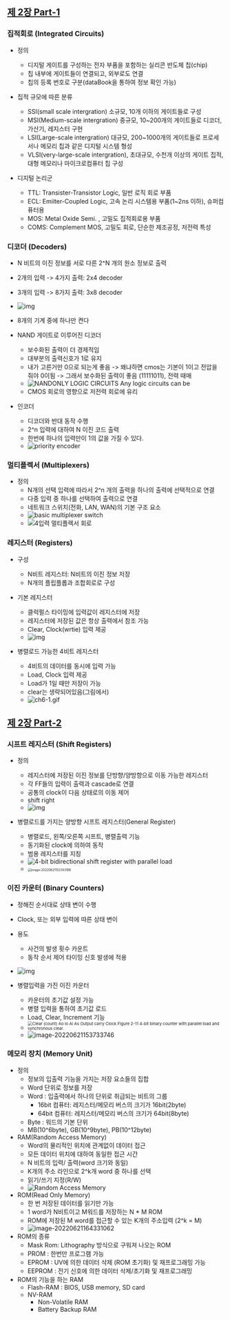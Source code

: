 
## [제 2장 Part-1](https://www.youtube.com/watch?v=aj74NlGUAk4&list=PLc8fQ-m7b1hCHTT7VH2oo0Ng7Et096dYc&index=4)

### 집적회로 (Integrated Circuits)

- 정의
  - 디지털 게이트를 구성하는 전자 부품을 포함하는 실리콘 반도체 칩(chip)
  - 칩 내부에 게이트들이 연결되고, 외부로도 연결
  - 칩의 등록 번호로 구분(dataBook을 통하여 정보 확인 가능)

- 집적 규모에 따른 분류
  - SSI(small scale intergration) 소규모, 10개 이하의 게이트들로 구성
  - MSI(Medium-scale intergration) 중규모, 10~200개의 게이트들로 디코더, 가산기, 레지스터 구현
  - LSI(Large-scale intergration) 대규모, 200~1000개의 게이트들로 프로세서나 메모리 칩과 같은 디지털 시스템 형성
  - VLSI(very-large-scale intergration), 초대규모, 수천개 이상의 게이트 집적, 대형 메모리나 마이크로컴퓨터 칩 구성

- 디지털 논리군
  - TTL: Transister-Transistor Logic, 일반 로직 회로 부품
  - ECL: Emiiter-Coupled Logic, 고속 논리 시스템용 부품(1~2ns 이하), 슈퍼컴퓨터용
  - MOS: Metal Oxide Semi. , 고밀도 집적회로용 부품
  - COMS: Complement MOS, 고밀도 회로, 단순한 제조공정, 저전력 특성


### 디코더 (Decoders)

- N 비트의 이진 정보를 서로 다른 2^N 개의 원소 정보로 출력
- 2개의 입력 -> 4가지 출력: 2x4 decoder
- 3개의 입력 -> 8가지 출력: 3x8 decoder
- ![img](2장-디지털-부품.assets/3-to-8-binary-decoder-00-1551699806-16557372307223.jpg)

- 8개의 기계 중에 하나만 켠다
- NAND 게이트로 이루어진 디코더
  - 보수화된 출력이 더 경제적임
  - 대부분의 출력신호가 1로 유지
  - 내가 고른거만 0으로 되는게 좋음 -> 왜냐하면 cmos는 기본이 1이고 전압을 줘야 0이됨 -> 그래서 보수화된 출력이 좋음 (11111011), 전력 때매
  - ![NANDONLY LOGIC CIRCUITS Any logic circuits can be](2장-디지털-부품.assets/image-16.jpg)
  - CMOS 회로의 영향으로 저전력 회로에 유리
- 인코더
  - 디코더와 반대 동작 수행
  - 2^n 입력에 대하여 N 이진 코드 출력
  - 한번에 하나의 입력만이 1의 값을 가질 수 있다.
  - ![priority encoder](2장-디지털-부품.assets/combination-comb12.gif)

### 멀티플렉서 (Multiplexers)

- 정의
  - N개의 선택 입력에 따라서 2^n 개의 출력을 하나의 출력에 선택적으로 연결
  - 다중 입력 중 하나를 선택하여 출력으로 연결
  - 네트워크 스위치(전화, LAN, WAN)의 기본 구조 요소
  - ![basic multiplexer switch](2장-디지털-부품.assets/combination-multiplexer1.gif)
  - ![4입력 멀티플렉서 회로](2장-디지털-부품.assets/combination-multiplexer3.gif)


### 레지스터 (Registers)

- 구성
  - N비트 레지스터: N비트의 이진 정보 저장
  - N개의 플립플롭과 조합회로로 구성

- 기본 레지스터
  - 클럭펄스 타이밍에 입력값이 레지스터에 저장
  - 레지스터에 저장된 값은 항상 출력에서 참조 가능
  - Clear, Clock(wrtie) 입력 제공
  - ![img](2장-디지털-부품.assets/c0098890_4a1bd886b49d3.jpg)

- 병렬로드 가능한 4비트 레지스터
  - 4비트의 데이터를 동시에 입력 가능
  - Load, Clock 입력 제공
  - Load가 1일 때만 저장이 가능
  - clear는 생략되어있음(그림에서)
  - ![ch6-1.gif](2장-디지털-부품.assets/ch6-1.gif)




## [제 2장 Part-2](https://www.youtube.com/watch?v=7VPjQMeiHg0&list=PLc8fQ-m7b1hCHTT7VH2oo0Ng7Et096dYc&index=5)

### 시프트 레지스터 (Shift Registers)

- 정의
  - 레지스터에 저장된 이진 정보를 단방향/양방향으로 이동 가능한 레지스터
  - 각 FF들의 입력이 출력과 cascade로 연결
  - 공통의 clock이 다음 상태로의 이동 제어
  - shift right
  - ![img](2장-디지털-부품.assets/image001.gif)

- 병렬로드를 가지는 양방향 시프트 레지스터(General Register)
  - 병렬로드, 왼쪽/오른쪽 시프트, 병렬출력 기능
  - 동기화된 clock에 의하여 동작
  - 범용 레지스터를 지칭
  - ![4-bit bidirectional shift register with parallel load](2장-디지털-부품.assets/4-bit-bidirectional-shift-register-with-parallel-load.png)
  - <img src="2장-디지털-부품.assets/image-20220621152343188.png" alt="image-20220621152343188" style="zoom:50%;" />


### 이진 카운터 (Binary Counters)

- 정해진 순서대로 상태 변이 수행
- Clock, 또는 외부 입력에 따른 상태 변이
- 용도
  - 사건의 발생 횟수 카운트
  - 동작 순서 제어 타이밍 신호 발생에 적용


- ![img](2장-디지털-부품.assets/img.png)

- 병렬입력을 가진 이진 카운터
  - 카운터의 초기값 설정 가능
  - 병렬 입력을 통하여 초기값 로드
  - Load, Clear, Increment 기능
  - <img src="2장-디지털-부품.assets/media%2F6e4%2F6e48cc74-f697-4531-923f-6e742441c6c3%2Fphp0dk1on.png" alt="Clear (count) Ao lo Ai As Output carry Clock Figure 2-11 4-bit binary counter with parallel load and synchronous clear." style="zoom:67%;" />
  - ![image-20220621153733746](2장-디지털-부품.assets/image-20220621153733746.png)


### 메모리 장치 (Memory Unit)

- 정의
  - 정보의 입출력 기능을 가지는 저장 요소들의 집합
  - Word 단위로 정보를 저장
  - Word : 입출력에서 하나의 단위로 취급되는 비트의 그룹
    - 16bit 컴퓨터: 레지스터/메모리 버스의 크기가 16bit(2byte)
    - 64bit 컴퓨터: 레지스터/메모리 버스의 크기가 64bit(8byte)
  - Byte : 워드의 기본 단위
  - MB(10^6byte), GB(10^9byte), PB(10^12byte)
- RAM(Random Access Memory)
  - Word의 물리적인 위치에 관계없이 데이터 접근
  - 모든 데이터 위치에 대하여 동일한 접근 시간
  - N 비트의 입력/ 출력(word 크기와 동일)
  - K개의 주소 라인으로 2^k개 word 중 하나를 선택
  - 읽기/쓰기 지정(R/W)
  - ![Random Access Memory](2장-디지털-부품.assets/random-access-memory-1.png)
- ROM(Read Only Memory)
  - 한 번 저장된 데이터를 읽기만 가능
  - 1 word가 N비트이고 M워드를 저장하는 N * M ROM
  - ROM에 저장된 M word를 접근할 수 있는 K개의 주소입력 (2^k = M)
  - ![image-20220621164331062](2장-디지털-부품.assets/image-20220621164331062.png)
- ROM의 종류
  - Mask Rom: Lithography 방식으로 구워져 나오는 ROM
  - PROM : 한번만 프로그램 가능
  - EPROM : UV에 의한 데이터 삭제 (ROM 초기화) 및 재프로그래밍 가능
  - EEPROM : 전기 신호에 의한 데이터 삭제/초기화 및 재프로그래밍
- ROM의 기능을 하는 RAM
  - Flash-RAM : BIOS, USB memory, SD card
  - NV-RAM
    - Non-Volatile RAM
    - Battery Backup RAM

